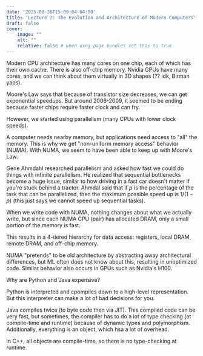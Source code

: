 ```yaml
---
date: '2025-08-28T15:09:04-04:00'
title: 'Lecture 2: The Evolution and Architecture of Modern Computers'
draft: false
cover:
    image: ""
    alt: ""
    relative: false # when usng page bundles set this to true
---
```


Modern CPU architecture has many cores on one chip, each of which has their own cache. There is also off-chip memory. Nvidia GPUs have many cores, and we can think about them virtually in 3D shapes (?? idk, Birman yaps).

Moore's Law says that because of transistor size decreases, we can get exponential speedups. But around 2006-2009, it seemed to be ending because faster chips require faster clock and can fry.

However, we started using parallelism (many CPUs with lower clock speeds).

A computer needs nearby memory, but applications need access to "all" the memory. This is why we get "non-uniform memory access" behavior (NUMA). With NUMA, we seem to have been able to keep up with Moore's Law.

Gene Ahmdahl researched parallelism and asked how fast we could do things with infinite parallelism. He realized that sequential bottlenecks become a huge issue, similar to how driving in a fast car doesn't matter if you're stuck behind a tractor. Ahmdal said that if $p$ is the percentage of the task that can be parallelized, then the maximum possible speed up is $1/(1-p)$ (this just says we cannot speed up sequential tasks).

When we write code with NUMA, nothing changes about what we actually write, but since each NUMA CPU (pair) has allocated DRAM, only a small portion of the memory is fast.

This results in a 4-tiered hierarchy for data access: registers, local DRAM, remote DRAM, and off-chip memory.

NUMA "pretends" to be old architecture by abstracting away architectural differences, but ML often does not know about this, resulting in unoptimized code. Similar behavior also occurs in GPUs such as Nvidia's H100.

Why are Python and Java expensive?

Python is interpreted and cpompiles down to a high-level representation. But this interpreter can make a lot of bad decisions for you.

Java compiles twice (to byte code then via JIT). This compiled code can be very fast, but sometimes, the compiler has to do a lot of type checking (at compile-time and runtime) because of dynamic types and polymorphism. Additionally, everything is an object, which hsa a lot of overhead.

In C++, all objects are compile-time, so there is no type-checking at runtime.